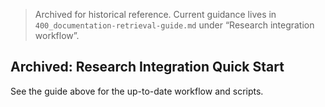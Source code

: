 > Archived for historical reference. Current guidance lives in `400_documentation-retrieval-guide.md` under “Research integration workflow”.

## Archived: Research Integration Quick Start
See the guide above for the up-to-date workflow and scripts.
